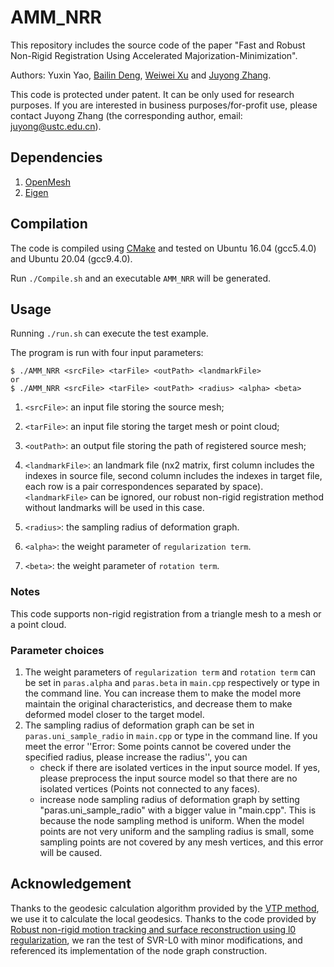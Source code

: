 # AMM_NRR
This repository includes the source code of the paper "Fast and Robust Non-Rigid Registration Using Accelerated Majorization-Minimization".

Authors: Yuxin Yao, [Bailin Deng](http://www.bdeng.me/), [Weiwei Xu](http://www.cad.zju.edu.cn/home/weiweixu/) and [Juyong Zhang](http://staff.ustc.edu.cn/~juyong/).

This code is protected under patent. It can be only used for research purposes. If you are interested in business purposes/for-profit use, please contact Juyong Zhang (the corresponding author, email: juyong@ustc.edu.cn).

## Dependencies
1. [OpenMesh](https://www.graphics.rwth-aachen.de/software/openmesh/)
2. [Eigen](http://eigen.tuxfamily.org/index.php?title=Main_Page)

## Compilation
The code is compiled using [CMake](https://cmake.org/) and tested on Ubuntu 16.04 (gcc5.4.0) and Ubuntu 20.04 (gcc9.4.0). 

Run `./Compile.sh` and an executable `AMM_NRR` will be generated.

## Usage
Running `./run.sh` can execute the test example.

The program is run with four input parameters:
```
$ ./AMM_NRR <srcFile> <tarFile> <outPath> <landmarkFile>
or 
$ ./AMM_NRR <srcFile> <tarFile> <outPath> <radius> <alpha> <beta>
```
1. `<srcFile>`: an input file storing the source mesh;

2. `<tarFile>`: an input file storing the target mesh or point cloud; 

3. `<outPath>`: an output file storing the path of registered source mesh; 

4. `<landmarkFile>`: an landmark file (nx2 matrix, first column includes the indexes in source file, second column includes the indexes in target file, each row is a pair correspondences separated by space). `<landmarkFile>` can be ignored, our robust non-rigid registration method without landmarks will be used in this case.

5. `<radius>`: the sampling radius of deformation graph. 

6. `<alpha>`: the weight parameter of `regularization term`.

7. `<beta>`: the weight parameter of `rotation term`. 

### Notes

This code supports non-rigid registration from a triangle mesh to a mesh or a point cloud.

### Parameter choices
1. The weight parameters of `regularization term` and `rotation term` can be set in `paras.alpha` and `paras.beta` in `main.cpp` respectively or type in the command line. You can increase them to make the model more maintain the original characteristics, and decrease them to make deformed model closer to the target model. 
2. The sampling radius of deformation graph can be set in `paras.uni_sample_radio` in `main.cpp` or type in the command line. 
If you meet the error ''Error: Some points cannot be covered under the specified radius, please increase the radius'', you can
    - check if there are isolated vertices in the input source model. If yes, please preprocess the input source model so that there are no isolated vertices (Points not connected to any faces).
    - increase node sampling radius of deformation graph by setting "paras.uni_sample_radio" with a bigger value in "main.cpp". 
This is because the node sampling method is uniform. When the model points are not very uniform and the sampling radius is small, some sampling points are not covered by any mesh vertices, and this error will be caused.



## Acknowledgement
Thanks to the geodesic calculation algorithm provided by the [VTP method](https://github.com/YipengQin/VTP_source_code), we use it to calculate the local geodesics. Thanks to the code provided by [Robust non-rigid motion tracking and surface reconstruction using l0 regularization](http://www.liuyebin.com/nonrigid.html), we ran the test of SVR-L0 with minor modifications, and referenced its implementation of the node graph construction.
